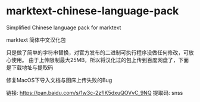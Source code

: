 # marktext-chinese-language-pack
Simplified Chinese language pack for marktext

marktext 简体中文汉化包


只是做了简单的字符串替换，对官方发布的二进制可执行程序没做任何修改，可放心使用。
由于上传限制最大25MB，所以将汉化过的包上传到百度网盘了，下面是下载地址与提取码

修复MacOS下导入文档与图床上传失败的Bug

链接: https://pan.baidu.com/s/1w3c-2zfIK5dxuQOVvC_9NQ 提取码: snss 
